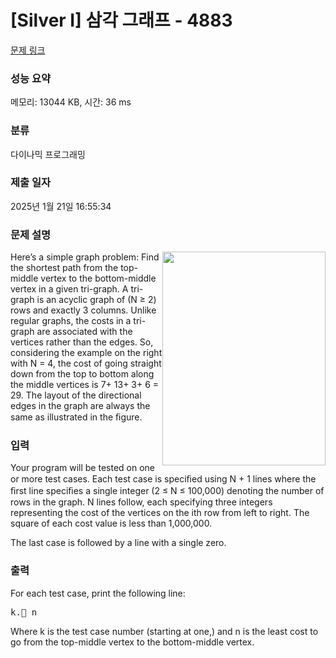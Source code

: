 # [Silver I] 삼각 그래프 - 4883 

[문제 링크](https://www.acmicpc.net/problem/4883) 

### 성능 요약

메모리: 13044 KB, 시간: 36 ms

### 분류

다이나믹 프로그래밍

### 제출 일자

2025년 1월 21일 16:55:34

### 문제 설명

<p><img alt="" src="https://www.acmicpc.net/upload/images/trigraph.png" style="float:right; height:342px; width:261px">Here’s a simple graph problem: Find the shortest path from the top-middle vertex to the bottom-middle vertex in a given tri-graph. A tri-graph is an acyclic graph of (N ≥ 2) rows and exactly 3 columns. Unlike regular graphs, the costs in a tri-graph are associated with the vertices rather than the edges. So, considering the example on the right with N = 4, the cost of going straight down from the top to bottom along the middle vertices is 7+ 13+ 3+ 6 = 29. The layout of the directional edges in the graph are always the same as illustrated in the ﬁgure.</p>

### 입력 

 <p>Your program will be tested on one or more test cases. Each test case is speciﬁed using N + 1 lines where the ﬁrst line speciﬁes a single integer (2 ≤ N ≤ 100,000) denoting the number of rows in the graph. N lines follow, each specifying three integers representing the cost of the vertices on the ith row from left to right. The square of each cost value is less than 1,000,000.</p>

<p>The last case is followed by a line with a single zero.</p>

### 출력 

 <p>For each test case, print the following line:</p>

<pre>k. n</pre>

<p>Where k is the test case number (starting at one,) and n is the least cost to go from the top-middle vertex to the bottom-middle vertex.</p>

